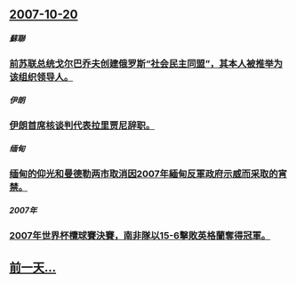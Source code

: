 ## [2007-10-20](/zh/news/2007/10/20/index.md)

##### 蘇聯
### [前苏联总统戈尔巴乔夫创建俄罗斯“社会民主同盟”，其本人被推举为该组织领导人。](/zh/news/2007/10/20/前苏联总统戈尔巴乔夫创建俄罗斯-社会民主同盟-其本人被推举为该组织领导人.md)
##### 伊朗
### [伊朗首席核谈判代表拉里贾尼辞职。](/zh/news/2007/10/20/伊朗首席核谈判代表拉里贾尼辞职.md)
##### 缅甸
### [缅甸的仰光和曼德勒两市取消因2007年緬甸反軍政府示威而采取的宵禁。](/zh/news/2007/10/20/缅甸的仰光和曼德勒两市取消因2007年緬甸反軍政府示威而采取的宵禁.md)
##### 2007年
### [2007年世界杯欖球賽決賽，南非隊以15-6擊敗英格蘭奪得冠軍。](/zh/news/2007/10/20/2007年世界杯欖球賽決賽-南非隊以15-6擊敗英格蘭奪得冠軍.md)
## [前一天...](/zh/news/2007/10/19/index.md)

